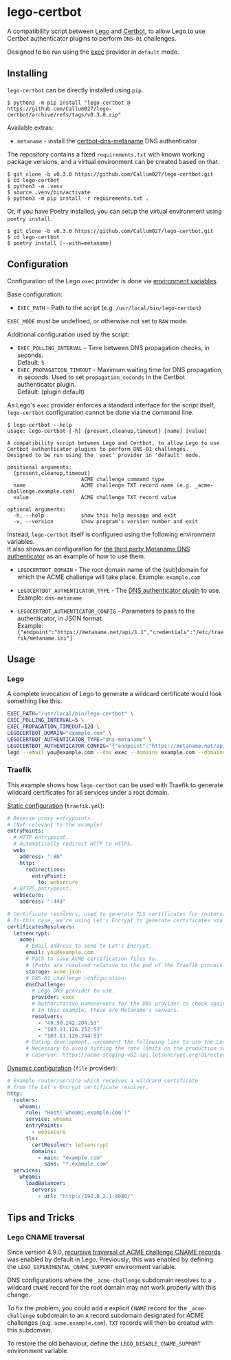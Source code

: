 # lego-certbot

A compatibility script between [Lego](https://go-acme.github.io/lego) and [Certbot](https://certbot.eff.org), to allow Lego to use Certbot authenticator plugins to perform `DNS-01` challenges.

Designed to be run using the [exec](https://go-acme.github.io/lego/dns/exec/) provider in `default` mode.

## Installing

`lego-certbot` can be directly installed using `pip`.

```
$ python3 -m pip install "lego-certbot @ https://github.com/Callum027/lego-certbot/archive/refs/tags/v0.3.0.zip"
```

Available extras:

* `metaname` - install the [certbot-dns-metaname](https://github.com/Callum027/certbot-dns-metaname/tree/stateless-cleanup) DNS authenticator

The repository contains a fixed `requirements.txt` with known working package versions, and a virtual environment can be created based on that.

```
$ git clone -b v0.3.0 https://github.com/Callum027/lego-certbot.git
$ cd lego-certbot
$ python3 -m .venv
$ source .venv/bin/activate
$ python3 -m pip install -r requirements.txt .
```

Or, if you have Poetry installed, you can setup the virtual environment using `poetry install`.

```
$ git clone -b v0.3.0 https://github.com/Callum027/lego-certbot.git
$ cd lego-certbot
$ poetry install [--with=metaname]
```

## Configuration

Configuration of the Lego `exec` provider is done via [environment variables](https://go-acme.github.io/lego/dns/exec/#base-configuration).

Base configuration:

* `EXEC_PATH` - Path to the script (e.g. `/usr/local/bin/lego-certbot`)

`EXEC_MODE` must be undefined, or otherwise not set to `RAW` mode.

Additional configuration used by the script:

* `EXEC_POLLING_INTERVAL` - Time between DNS propagation checks, in seconds.\
  Default: `5`
* `EXEC_PROPAGATION_TIMEOUT` - Maximum waiting time for DNS propagation, in seconds. Used to set `propagation_seconds` in the Certbot authenticator plugin.\
  Default: (plugin default)

As Lego's `exec` provider enforces a standard interface for the script itself, `lego-certbot` configuration cannot be done via the command line.

```
$ lego-certbot --help
usage: lego-certbot [-h] {present,cleanup,timeout} [name] [value]

A compatibility script between Lego and Certbot, to allow Lego to use Certbot authenticator plugins to perform DNS-01 challenges.
Designed to be run using the 'exec' provider in 'default' mode.

positional arguments:
  {present,cleanup,timeout}
                        ACME challenge command type
  name                  ACME challenge TXT record name (e.g. _acme-challenge.example.com)
  value                 ACME challenge TXT record value

optional arguments:
  -h, --help            show this help message and exit
  -v, --version         show program's version number and exit
```

Instead, `lego-certbot` itself is configured using the following environment variables.\
It also shows an configuration for [the third party Metaname DNS authenticator](https://github.com/Callum027/certbot-dns-metaname/tree/stateless-cleanup) as an example of how to use them.

* `LEGOCERTBOT_DOMAIN` - The root domain name of the (sub)domain for which the ACME challenge will take place.
  Example: `example.com`
* `LEGOCERTBOT_AUTHENTICATOR_TYPE` - The [DNS authenticator plugin](https://eff-certbot.readthedocs.io/en/stable/using.html#dns-plugins) to use.\
   Example: `dns-metaname`

* `LEGOCERTBOT_AUTHENTICATOR_CONFIG` - Parameters to pass to the authenticator, in JSON format.\
  Example: `{"endpoint":"https://metaname.net/api/1.1","credentials":"/etc/traefik/metaname.ini"}`

## Usage

### Lego

A complete invocation of Lego to generate a wildcard certificate would look something like this.

```bash
EXEC_PATH="/usr/local/bin/lego-certbot" \
EXEC_POLLING_INTERVAL=5 \
EXEC_PROPAGATION_TIMEOUT=120 \
LEGOCERTBOT_DOMAIN="example.com" \
LEGOCERTBOT_AUTHENTICATOR_TYPE="dns-metaname" \
LEGOCERTBOT_AUTHENTICATOR_CONFIG='{"endpoint":"https://metaname.net/api/1.1","credentials":"/etc/traefik/metaname.ini"}' \
lego --email you@example.com --dns exec --domains example.com --domains *.example.com --dns.resolvers 49.50.242.204:53 --dns.resolvers 103.11.126.252:53 --dns.resolvers 103.11.126.244:53 run
```

### Traefik

This example shows how `lego-certbot` can be used with Traefik to generate wildcard certificates for all services under a root domain.

[Static configuration](https://doc.traefik.io/traefik/getting-started/configuration-overview/#the-static-configuration) (`traefik.yml`):
```yaml
# Reverse proxy entrypoints.
# (Not relevant to the example)
entryPoints:
  # HTTP entrypoint.
  # Automatically redirect HTTP to HTTPS.
  web:
    address: ":80"
    http:
      redirections:
        entryPoint:
          to: websecure
  # HTTPS entrypoint.
  websecure:
    address: ":443"

# Certificate resolvers, used to generate TLS certificates for routers.
# In this case, we're using Let's Encrypt to generate certificates via the DNS-01 challenge.
certificatesResolvers:
  letsencrypt:
    acme:
      # Email address to send to Let's Encrypt.
      email: you@example.com
      # Path to save ACME certification files to.
      # (Paths are resolved relative to the pwd of the Traefik process.)
      storage: acme.json
      # DNS-01 challenge configuration.
      dnsChallenge:
        # Lego DNS provider to use.
        provider: exec
        # Authoritative nameservers for the DNS provider to check against.
        # In this example, these are Metaname's servers.
        resolvers:
          - "49.50.242.204:53"
          - "103.11.126.252:53"
          - "103.11.126.244:53"
      # During development, uncomment the following line to use the Let's Encrypt staging server.
      # Necessary to avoid hitting the rate limits on the production servers.
      # caServer: https://acme-staging-v02.api.letsencrypt.org/directory
```

[Dynamic configuration](https://doc.traefik.io/traefik/getting-started/configuration-overview/#the-dynamic-configuration) (`file` provider):
```yaml
# Example router/service which receives a wildcard certificate
# from the Let's Encrypt certificate resolver.
http:
  routers:
    whoami:
      rule: "Host(`whoami.example.com`)"
      service: whoami
      entryPoints:
        - websecure
      tls:
        certResolver: letsencrypt
        domains:
          - main: "example.com"
            sans: "*.example.com"
  services:
    whoami:
      loadBalancer:
        servers:
          - url: "http://192.0.2.1:8080/"
```

## Tips and Tricks

### Lego CNAME traversal

Since version 4.9.0, [recursive traversal of ACME challenge CNAME records](https://github.com/go-acme/lego/pull/1718) was enabled by default in Lego. Previously, this was enabled by defining the `LEGO_EXPERIMENTAL_CNAME_SUPPORT` environment variable.

DNS configurations where the `_acme-challenge` subdomain resolves to a wildcard `CNAME` record for the root domain may not work properly with this change.

To fix the problem, you could add a explicit `CNAME` record for the `_acme-challenge` subdomain to an `A` record subdomain designated for ACME challenges (e.g. `acme.example.com`). `TXT` records will then be created with this subdomain.

To restore the old behaviour, define the `LEGO_DISABLE_CNAME_SUPPORT` environment variable.

